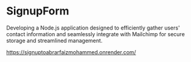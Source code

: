 # SignupForm
Developing a Node.js application designed to efficiently gather users' contact information and seamlessly integrate with Mailchimp for secure storage and streamlined management.

https://signuptoabrarfaizmohammed.onrender.com/
